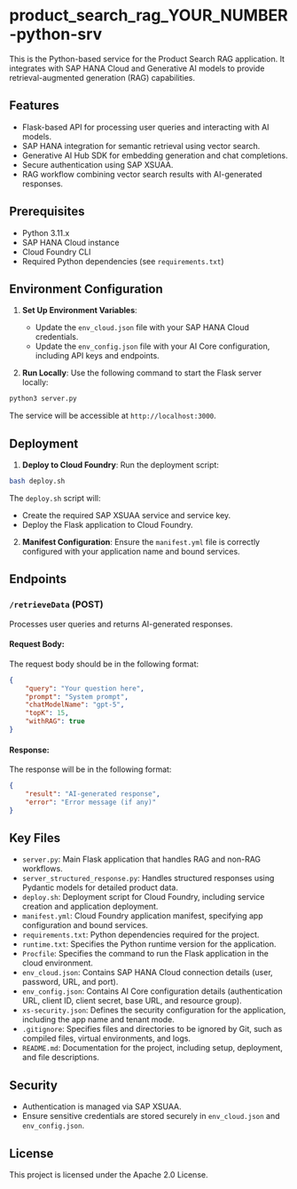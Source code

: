 # product_search_rag_YOUR_NUMBER-python-srv

This is the Python-based service for the Product Search RAG application. It integrates with SAP HANA Cloud and Generative AI models to provide retrieval-augmented generation (RAG) capabilities.

## Features

- Flask-based API for processing user queries and interacting with AI models.
- SAP HANA integration for semantic retrieval using vector search.
- Generative AI Hub SDK for embedding generation and chat completions.
- Secure authentication using SAP XSUAA.
- RAG workflow combining vector search results with AI-generated responses.

## Prerequisites

- Python 3.11.x
- SAP HANA Cloud instance
- Cloud Foundry CLI
- Required Python dependencies (see `requirements.txt`)

## Environment Configuration

1. **Set Up Environment Variables**:
   - Update the `env_cloud.json` file with your SAP HANA Cloud credentials.
   - Update the `env_config.json` file with your AI Core configuration, including API keys and endpoints.

2. **Run Locally**:
Use the following command to start the Flask server locally:

```bash
python3 server.py
```

The service will be accessible at `http://localhost:3000`.

## Deployment

1. **Deploy to Cloud Foundry**:
Run the deployment script:

```bash
bash deploy.sh
```

The `deploy.sh` script will:
- Create the required SAP XSUAA service and service key.
- Deploy the Flask application to Cloud Foundry.

2. **Manifest Configuration**:
Ensure the `manifest.yml` file is correctly configured with your application name and bound services.

## Endpoints

### `/retrieveData` (POST)
Processes user queries and returns AI-generated responses.

#### Request Body:
The request body should be in the following format:
```json
{
    "query": "Your question here",
    "prompt": "System prompt",
    "chatModelName": "gpt-5",
    "topK": 15,
    "withRAG": true
}
```

#### Response:
The response will be in the following format:
```json
{
    "result": "AI-generated response",
    "error": "Error message (if any)"
}
```

## Key Files

- `server.py`: Main Flask application that handles RAG and non-RAG workflows.
- `server_structured_response.py`: Handles structured responses using Pydantic models for detailed product data.
- `deploy.sh`: Deployment script for Cloud Foundry, including service creation and application deployment.
- `manifest.yml`: Cloud Foundry application manifest, specifying app configuration and bound services.
- `requirements.txt`: Python dependencies required for the project.
- `runtime.txt`: Specifies the Python runtime version for the application.
- `Procfile`: Specifies the command to run the Flask application in the cloud environment.
- `env_cloud.json`: Contains SAP HANA Cloud connection details (user, password, URL, and port).
- `env_config.json`: Contains AI Core configuration details (authentication URL, client ID, client secret, base URL, and resource group).
- `xs-security.json`: Defines the security configuration for the application, including the app name and tenant mode.
- `.gitignore`: Specifies files and directories to be ignored by Git, such as compiled files, virtual environments, and logs.
- `README.md`: Documentation for the project, including setup, deployment, and file descriptions.

## Security

- Authentication is managed via SAP XSUAA.
- Ensure sensitive credentials are stored securely in `env_cloud.json` and `env_config.json`.

## License

This project is licensed under the Apache 2.0 License.